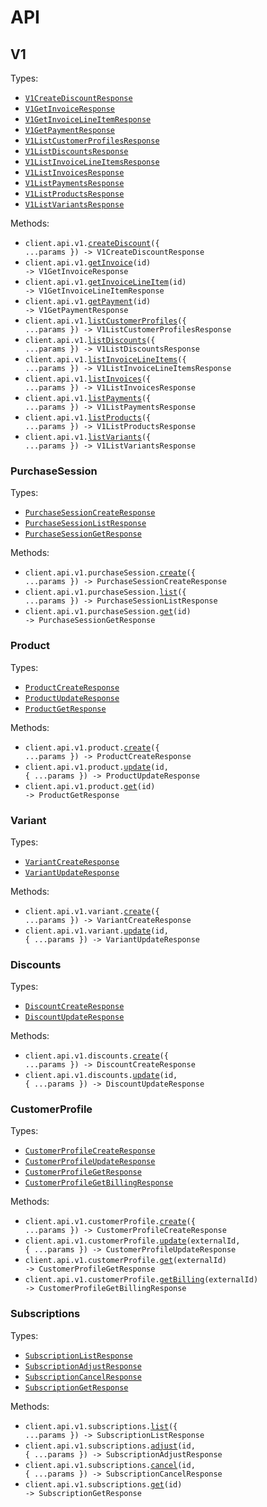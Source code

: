 # API

## V1

Types:

- <code><a href="./src/resources/api/v1/v1.ts">V1CreateDiscountResponse</a></code>
- <code><a href="./src/resources/api/v1/v1.ts">V1GetInvoiceResponse</a></code>
- <code><a href="./src/resources/api/v1/v1.ts">V1GetInvoiceLineItemResponse</a></code>
- <code><a href="./src/resources/api/v1/v1.ts">V1GetPaymentResponse</a></code>
- <code><a href="./src/resources/api/v1/v1.ts">V1ListCustomerProfilesResponse</a></code>
- <code><a href="./src/resources/api/v1/v1.ts">V1ListDiscountsResponse</a></code>
- <code><a href="./src/resources/api/v1/v1.ts">V1ListInvoiceLineItemsResponse</a></code>
- <code><a href="./src/resources/api/v1/v1.ts">V1ListInvoicesResponse</a></code>
- <code><a href="./src/resources/api/v1/v1.ts">V1ListPaymentsResponse</a></code>
- <code><a href="./src/resources/api/v1/v1.ts">V1ListProductsResponse</a></code>
- <code><a href="./src/resources/api/v1/v1.ts">V1ListVariantsResponse</a></code>

Methods:

- <code title="post /api/v1/discount">client.api.v1.<a href="./src/resources/api/v1/v1.ts">createDiscount</a>({ ...params }) -> V1CreateDiscountResponse</code>
- <code title="get /api/v1/invoice/{id}">client.api.v1.<a href="./src/resources/api/v1/v1.ts">getInvoice</a>(id) -> V1GetInvoiceResponse</code>
- <code title="get /api/v1/invoice-line-item/{id}">client.api.v1.<a href="./src/resources/api/v1/v1.ts">getInvoiceLineItem</a>(id) -> V1GetInvoiceLineItemResponse</code>
- <code title="get /api/v1/payment/{id}">client.api.v1.<a href="./src/resources/api/v1/v1.ts">getPayment</a>(id) -> V1GetPaymentResponse</code>
- <code title="get /api/v1/customer-profiles">client.api.v1.<a href="./src/resources/api/v1/v1.ts">listCustomerProfiles</a>({ ...params }) -> V1ListCustomerProfilesResponse</code>
- <code title="get /api/v1/discounts">client.api.v1.<a href="./src/resources/api/v1/v1.ts">listDiscounts</a>({ ...params }) -> V1ListDiscountsResponse</code>
- <code title="get /api/v1/invoice-line-items">client.api.v1.<a href="./src/resources/api/v1/v1.ts">listInvoiceLineItems</a>({ ...params }) -> V1ListInvoiceLineItemsResponse</code>
- <code title="get /api/v1/invoices">client.api.v1.<a href="./src/resources/api/v1/v1.ts">listInvoices</a>({ ...params }) -> V1ListInvoicesResponse</code>
- <code title="get /api/v1/payments">client.api.v1.<a href="./src/resources/api/v1/v1.ts">listPayments</a>({ ...params }) -> V1ListPaymentsResponse</code>
- <code title="get /api/v1/products">client.api.v1.<a href="./src/resources/api/v1/v1.ts">listProducts</a>({ ...params }) -> V1ListProductsResponse</code>
- <code title="get /api/v1/variants">client.api.v1.<a href="./src/resources/api/v1/v1.ts">listVariants</a>({ ...params }) -> V1ListVariantsResponse</code>

### PurchaseSession

Types:

- <code><a href="./src/resources/api/v1/purchase-session.ts">PurchaseSessionCreateResponse</a></code>
- <code><a href="./src/resources/api/v1/purchase-session.ts">PurchaseSessionListResponse</a></code>
- <code><a href="./src/resources/api/v1/purchase-session.ts">PurchaseSessionGetResponse</a></code>

Methods:

- <code title="post /api/v1/purchase-session">client.api.v1.purchaseSession.<a href="./src/resources/api/v1/purchase-session.ts">create</a>({ ...params }) -> PurchaseSessionCreateResponse</code>
- <code title="get /api/v1/purchase-sessions">client.api.v1.purchaseSession.<a href="./src/resources/api/v1/purchase-session.ts">list</a>({ ...params }) -> PurchaseSessionListResponse</code>
- <code title="get /api/v1/purchase-session/{id}">client.api.v1.purchaseSession.<a href="./src/resources/api/v1/purchase-session.ts">get</a>(id) -> PurchaseSessionGetResponse</code>

### Product

Types:

- <code><a href="./src/resources/api/v1/product.ts">ProductCreateResponse</a></code>
- <code><a href="./src/resources/api/v1/product.ts">ProductUpdateResponse</a></code>
- <code><a href="./src/resources/api/v1/product.ts">ProductGetResponse</a></code>

Methods:

- <code title="post /api/v1/product">client.api.v1.product.<a href="./src/resources/api/v1/product.ts">create</a>({ ...params }) -> ProductCreateResponse</code>
- <code title="put /api/v1/product/{id}">client.api.v1.product.<a href="./src/resources/api/v1/product.ts">update</a>(id, { ...params }) -> ProductUpdateResponse</code>
- <code title="get /api/v1/product/{id}">client.api.v1.product.<a href="./src/resources/api/v1/product.ts">get</a>(id) -> ProductGetResponse</code>

### Variant

Types:

- <code><a href="./src/resources/api/v1/variant.ts">VariantCreateResponse</a></code>
- <code><a href="./src/resources/api/v1/variant.ts">VariantUpdateResponse</a></code>

Methods:

- <code title="post /api/v1/variant">client.api.v1.variant.<a href="./src/resources/api/v1/variant.ts">create</a>({ ...params }) -> VariantCreateResponse</code>
- <code title="put /api/v1/variant/{id}">client.api.v1.variant.<a href="./src/resources/api/v1/variant.ts">update</a>(id, { ...params }) -> VariantUpdateResponse</code>

### Discounts

Types:

- <code><a href="./src/resources/api/v1/discounts.ts">DiscountCreateResponse</a></code>
- <code><a href="./src/resources/api/v1/discounts.ts">DiscountUpdateResponse</a></code>

Methods:

- <code title="post /api/v1/discount">client.api.v1.discounts.<a href="./src/resources/api/v1/discounts.ts">create</a>({ ...params }) -> DiscountCreateResponse</code>
- <code title="put /api/v1/discount/{id}">client.api.v1.discounts.<a href="./src/resources/api/v1/discounts.ts">update</a>(id, { ...params }) -> DiscountUpdateResponse</code>

### CustomerProfile

Types:

- <code><a href="./src/resources/api/v1/customer-profile.ts">CustomerProfileCreateResponse</a></code>
- <code><a href="./src/resources/api/v1/customer-profile.ts">CustomerProfileUpdateResponse</a></code>
- <code><a href="./src/resources/api/v1/customer-profile.ts">CustomerProfileGetResponse</a></code>
- <code><a href="./src/resources/api/v1/customer-profile.ts">CustomerProfileGetBillingResponse</a></code>

Methods:

- <code title="post /api/v1/customer-profile">client.api.v1.customerProfile.<a href="./src/resources/api/v1/customer-profile.ts">create</a>({ ...params }) -> CustomerProfileCreateResponse</code>
- <code title="put /api/v1/customer-profile/{externalId}">client.api.v1.customerProfile.<a href="./src/resources/api/v1/customer-profile.ts">update</a>(externalId, { ...params }) -> CustomerProfileUpdateResponse</code>
- <code title="get /api/v1/customer-profile/{externalId}">client.api.v1.customerProfile.<a href="./src/resources/api/v1/customer-profile.ts">get</a>(externalId) -> CustomerProfileGetResponse</code>
- <code title="get /api/v1/customer-profile/{externalId}/billing">client.api.v1.customerProfile.<a href="./src/resources/api/v1/customer-profile.ts">getBilling</a>(externalId) -> CustomerProfileGetBillingResponse</code>

### Subscriptions

Types:

- <code><a href="./src/resources/api/v1/subscriptions.ts">SubscriptionListResponse</a></code>
- <code><a href="./src/resources/api/v1/subscriptions.ts">SubscriptionAdjustResponse</a></code>
- <code><a href="./src/resources/api/v1/subscriptions.ts">SubscriptionCancelResponse</a></code>
- <code><a href="./src/resources/api/v1/subscriptions.ts">SubscriptionGetResponse</a></code>

Methods:

- <code title="get /api/v1/subscriptions">client.api.v1.subscriptions.<a href="./src/resources/api/v1/subscriptions.ts">list</a>({ ...params }) -> SubscriptionListResponse</code>
- <code title="post /api/v1/subscriptions/{id}/adjust">client.api.v1.subscriptions.<a href="./src/resources/api/v1/subscriptions.ts">adjust</a>(id, { ...params }) -> SubscriptionAdjustResponse</code>
- <code title="post /api/v1/subscriptions/{id}/cancel">client.api.v1.subscriptions.<a href="./src/resources/api/v1/subscriptions.ts">cancel</a>(id, { ...params }) -> SubscriptionCancelResponse</code>
- <code title="get /api/v1/subscription/{id}">client.api.v1.subscriptions.<a href="./src/resources/api/v1/subscriptions.ts">get</a>(id) -> SubscriptionGetResponse</code>

